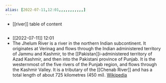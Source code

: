 ```yaml
---
alias: [2022-07-11,12:01,,,,,,,,,,,]
---
```

- [[river]]
table of content
```toc
```

- [[2022-07-11]] 12:01
- The Jhelum River is a river in the northern Indian subcontinent. It originates at Verinag and flows through the Indian administered territory of Jammu and Kashmir, to the [[Pakistan]]i-administered territory of Azad Kashmir, and then into the Pakistani province of Punjab. It is the westernmost of the five rivers of the Punjab region, and flows through the Kashmir Valley. It is a tributary of the [[Chenab River]] and has a total length of about 725 kilometres (450 mi).
[Wikipedia](https://en.wikipedia.org/wiki/Jhelum%20River)